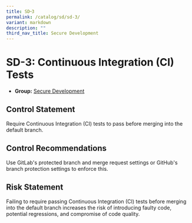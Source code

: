 ```yaml
---
title: SD᠆3
permalink: /catalog/sd/sd-3/
variant: markdown
description: ""
third_nav_title: Secure Development
---
```

# SD-3: Continuous Integration (CI) Tests

* **Group:** [Secure Development](/catalog/sd)

## Control Statement

Require Continuous Integration (CI) tests to pass before merging into the default branch.

## Control Recommendations

Use GitLab&#39;s protected branch and merge request settings or GitHub&#39;s branch protection settings to enforce this.

## Risk Statement

Failing to require passing Continuous Integration (CI) tests before merging into the default branch increases the risk of introducing faulty code, potential regressions, and compromise of code quality.